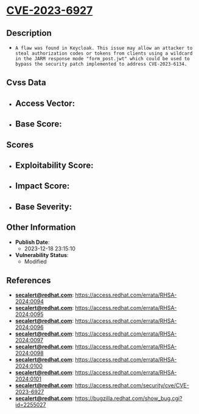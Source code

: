 
# [CVE-2023-6927](https://cve.mitre.org/cgi-bin/cvename.cgi?name=CVE-2023-6927)

## Description

- `A flaw was found in Keycloak. This issue may allow an attacker to steal authorization codes or tokens from clients using a wildcard in the JARM response mode "form_post.jwt" which could be used to bypass the security patch implemented to address CVE-2023-6134.`

## Cvss Data

- **Access Vector**:
  - 
- **Base Score**:
  - 

## Scores

- **Exploitability Score**:
  - 
- **Impact Score**:
  - 
- **Base Severity**:
  - 

## Other Information

- **Publish Date**:
  - 2023-12-18 23:15:10
- **Vulnerability Status**:
  - Modified

## References

- **secalert@redhat.com**: https://access.redhat.com/errata/RHSA-2024:0094
- **secalert@redhat.com**: https://access.redhat.com/errata/RHSA-2024:0095
- **secalert@redhat.com**: https://access.redhat.com/errata/RHSA-2024:0096
- **secalert@redhat.com**: https://access.redhat.com/errata/RHSA-2024:0097
- **secalert@redhat.com**: https://access.redhat.com/errata/RHSA-2024:0098
- **secalert@redhat.com**: https://access.redhat.com/errata/RHSA-2024:0100
- **secalert@redhat.com**: https://access.redhat.com/errata/RHSA-2024:0101
- **secalert@redhat.com**: https://access.redhat.com/security/cve/CVE-2023-6927
- **secalert@redhat.com**: https://bugzilla.redhat.com/show_bug.cgi?id=2255027
